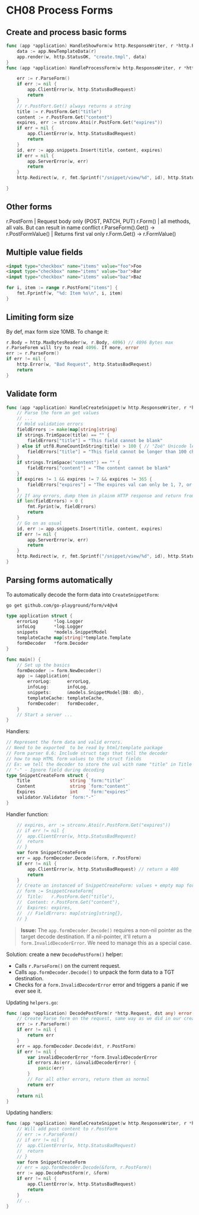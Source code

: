 # CH08 Process Forms 

## Create and process basic forms

```go
func (app *application) HandleShowForm(w http.ResponseWriter, r *http.Request) {
    data := app.NewTemplateData(r)
    app.render(w, http.StatusOK, "create.tmpl", data)
}
func (app *application) HandleProcessForm(w http.ResponseWriter, r *http.Request) {

    err := r.ParseForm()
    if err := nil {
        app.ClientError(w, http.StatusBadRequest)
        return 
    }
    // r.PostFort.Get() always returns a string
    title := r.PostForm.Get("title") 
    content := r.PostForm.Get("content")
    expires, err := strconv.Atoi(r.PostForm.Get("expires")) 
    if err = nil {
        app.ClientError(w, http.StatusBadRequest)
        return 
    }
    id, err := app.snippets.Insert(title, content, expires)
    if err = nil {
        app.ServerError(w, err)
        return 
    }
    http.Redirect(w, r, fmt.Sprintf("/snippet/view/%d", id), http.StatusSeeOther)

}
```

## Other forms

r.PostForm | Request body only (POST, PATCH, PUT) 
r.Form() | all methods, all vals. But can result in name conflict
r.ParseForm().Get() -> r.PostFormValue() | Returns first val only
r.Form.Get() -> r.FormValue()

## Multiple value fields

```html
<input type="checkbox" name="items" value="foo">Foo
<input type="checkbox" name="items" value="bar">Bar
<input type="checkbox" name="items" value="baz">Baz
```
```go
for i, item := range r.PostForm["items"] {
    fmt.Fprintf(w, "%d: Item %s\n", i, item)
}
```

## Limiting form size 

By def, max form size 10MB. To change it:
```go
r.Body = http.MaxBytesReader(w, r.Body, 4096) // 4096 Bytes max
r.ParseForem will try to read 4096. If more, error
err := r.ParseForm()
if err != nil {
    http.Error(w, "Bad Request", http.StatusBadRequest)
    return
}
```

## Validate form 

```go
func (app *application) HandleCreateSnippet(w http.ResponseWriter, r *http.Request) {
	// Parse the form an get values
    // ... 
	// Hold validation errors
	fieldErrors := make(map[string]string)
	if strings.TrimSpace(title) == "" {
		fieldErrors["title"] = "This field cannot be blank"
	} else if utf8.RuneCountInString(title) > 100 { // "Zoë" Unicode len("Zoë") will be 4
		fieldErrors["title"] = "This field cannot be longer than 100 chars"
	}
	if strings.TrimSpace("content") == "" {
		fieldErrors["content"] = "The content cannot be blank"
	}
	if expires != 1 && expires != 7 && expires != 365 {
		fieldErrors["expires"] = "The expires val can only be 1, 7, or 365"
	}
	// If any errors, dump them in plainm HTTP response and return from handler
	if len(fieldErrors) > 0 {
		fmt.Fprint(w, fieldErrors)
		return
	}
    // Go on as usual
	id, err := app.snippets.Insert(title, content, expires)
	if err != nil {
		app.ServerError(w, err)
		return
	}
	http.Redirect(w, r, fmt.Sprintf("/snippet/view/%d", id), http.StatusSeeOther)
}
```


## Parsing forms automatically

To automatically decode the form data into `CreateSnippetForm`: 
```
go get github.com/go-playground/form/v4@v4
```

```go
type application struct {
	errorLog      *log.Logger
	infoLog       *log.Logger
	snippets      *models.SnippetModel
	templateCache map[string]*template.Template
	formDecoder   *form.Decoder
}

func main() {
	// Set up the basics 
	formDecoder := form.NewDecoder()
	app := &application{
		errorLog:      errorLog,
		infoLog:       infoLog,
		snippets:      &models.SnippetModel{DB: db},
		templateCache: templateCache,
		formDecoder:   formDecoder,
	}
    // Start a server ...
}
```
Handlers:
```go
// Represent the form data and valid errors.
// Need to be exported  to be read by html/template package
// Form parser 8.6: Include struct tags that tell the decoder
// how to map HTML form values to the struct fields
// Ex: we tell the decoder to store the val with name "title" in Title
// "-" - Ignore field during decoding
type SnippetCreateForm struct {
	Title               string `form:"title"`
	Content             string `form:"content"`
	Expires             int    `form:"expires"`
	validator.Validator `form:"-"`
}
```
Handler function:
```go
	// expires, err := strconv.Atoi(r.PostForm.Get("expires"))
	// if err != nil {
	// 	app.ClientError(w, http.StatusBadRequest)
	// 	return
	// }
    var form SnippetCreateForm
	err = app.formDecoder.Decode(&form, r.PostForm)
	if err != nil {
		app.ClientError(w, http.StatusBadRequest) // return a 400
		return
	}
	// Create an instanced of SnippetCreateForm: values + empty map for val errors
	// form := SnippetCreateForm{
	// 	Title:   r.PostForm.Get("title"),
	// 	Content: r.PostForm.Get("content"),
	// 	Expires: expires,
	// 	// FieldErrors: map[string]string{},
	// }
```

>**Issue:**
>The `app.formDecoder.Decode()` requires a non-nil pointer as the target decode destination. If a nil-pointer, it'll return a `form.InvalidDecoderError`. 
>We need to manage this as a special case.  

Solution: create a new `DecodePostForm()` helper:
* Calls `r.ParseForm()` on the current request. 
* Calls `app.formDecoder.Decode()` to unpack the form data to a TGT destination. 
* Checks for a `form.InvalidDecoderError` error and triggers a panic if we ever see it. 

Updating `helpers.go`:
```go
func (app *application) DecodePostForm(r *http.Request, dst any) error {
	// Create Parse form on the request, same way as we did in our createsnippetform handler
	err := r.ParseForm()
	if err != nil {
		return err
	}
	err = app.formDecoder.Decode(dst, r.PostForm)
	if err != nil {
		var invalidDecoderError *form.InvalidDecoderError
		if errors.As(err, &invalidDecoderError) {
			panic(err)
		}
		// For all other errors, return them as normal
		return err
	}
	return nil
}
```


Updating handlers:
```go
func (app *application) HandleCreateSnippet(w http.ResponseWriter, r *http.Request) {
	// Will add post content to r.PostForm
	// err := r.ParseForm()
	// if err != nil {
	// 	app.ClientError(w, http.StatusBadRequest)
	// 	return
	// }
	var form SnippetCreateForm
	// err = app.formDecoder.Decode(&form, r.PostForm)\
	err := app.DecodePostForm(r, &form)
	if err != nil {
		app.ClientError(w, http.StatusBadRequest)
		return
	}
    // .. 
}
```